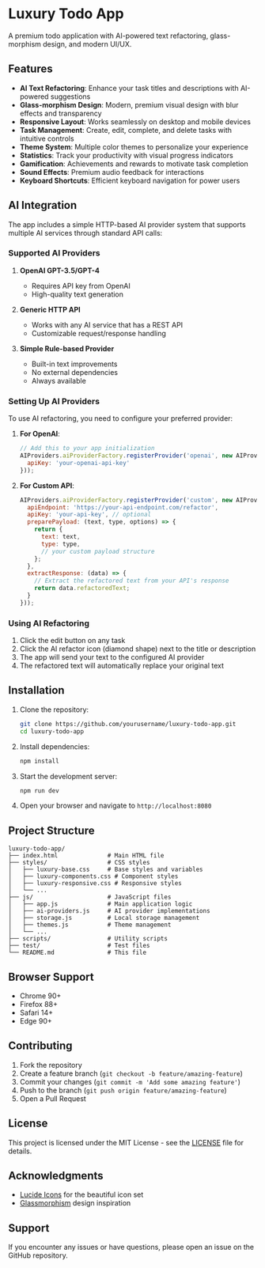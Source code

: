 # Luxury Todo App

A premium todo application with AI-powered text refactoring, glass-morphism design, and modern UI/UX.

## Features

- **AI Text Refactoring**: Enhance your task titles and descriptions with AI-powered suggestions
- **Glass-morphism Design**: Modern, premium visual design with blur effects and transparency
- **Responsive Layout**: Works seamlessly on desktop and mobile devices
- **Task Management**: Create, edit, complete, and delete tasks with intuitive controls
- **Theme System**: Multiple color themes to personalize your experience
- **Statistics**: Track your productivity with visual progress indicators
- **Gamification**: Achievements and rewards to motivate task completion
- **Sound Effects**: Premium audio feedback for interactions
- **Keyboard Shortcuts**: Efficient keyboard navigation for power users

## AI Integration

The app includes a simple HTTP-based AI provider system that supports multiple AI services through standard API calls:

### Supported AI Providers

1. **OpenAI GPT-3.5/GPT-4**
   - Requires API key from OpenAI
   - High-quality text generation

2. **Generic HTTP API**
   - Works with any AI service that has a REST API
   - Customizable request/response handling

3. **Simple Rule-based Provider**
   - Built-in text improvements
   - No external dependencies
   - Always available

### Setting Up AI Providers

To use AI refactoring, you need to configure your preferred provider:

1. **For OpenAI**:
   ```javascript
   // Add this to your app initialization
   AIProviders.aiProviderFactory.registerProvider('openai', new AIProviders.OpenAIProvider({
     apiKey: 'your-openai-api-key'
   }));
   ```

2. **For Custom API**:
   ```javascript
   AIProviders.aiProviderFactory.registerProvider('custom', new AIProviders.GenericHTTPProvider({
     apiEndpoint: 'https://your-api-endpoint.com/refactor',
     apiKey: 'your-api-key', // optional
     preparePayload: (text, type, options) => {
       return {
         text: text,
         type: type,
         // your custom payload structure
       };
     },
     extractResponse: (data) => {
       // Extract the refactored text from your API's response
       return data.refactoredText;
     }
   }));
   ```

### Using AI Refactoring

1. Click the edit button on any task
2. Click the AI refactor icon (diamond shape) next to the title or description
3. The app will send your text to the configured AI provider
4. The refactored text will automatically replace your original text

## Installation

1. Clone the repository:
   ```bash
   git clone https://github.com/yourusername/luxury-todo-app.git
   cd luxury-todo-app
   ```

2. Install dependencies:
   ```bash
   npm install
   ```

3. Start the development server:
   ```bash
   npm run dev
   ```

4. Open your browser and navigate to `http://localhost:8080`

## Project Structure

```
luxury-todo-app/
├── index.html              # Main HTML file
├── styles/                 # CSS styles
│   ├── luxury-base.css     # Base styles and variables
│   ├── luxury-components.css # Component styles
│   ├── luxury-responsive.css # Responsive styles
│   └── ...
├── js/                     # JavaScript files
│   ├── app.js              # Main application logic
│   ├── ai-providers.js     # AI provider implementations
│   ├── storage.js          # Local storage management
│   ├── themes.js           # Theme management
│   └── ...
├── scripts/                # Utility scripts
├── test/                   # Test files
└── README.md               # This file
```

## Browser Support

- Chrome 90+
- Firefox 88+
- Safari 14+
- Edge 90+

## Contributing

1. Fork the repository
2. Create a feature branch (`git checkout -b feature/amazing-feature`)
3. Commit your changes (`git commit -m 'Add some amazing feature'`)
4. Push to the branch (`git push origin feature/amazing-feature`)
5. Open a Pull Request

## License

This project is licensed under the MIT License - see the [LICENSE](LICENSE) file for details.

## Acknowledgments

- [Lucide Icons](https://lucide.dev/) for the beautiful icon set
- [Glassmorphism](https://github.com/creativetimofficial/tailwind-glassmorphism) design inspiration

## Support

If you encounter any issues or have questions, please open an issue on the GitHub repository.
